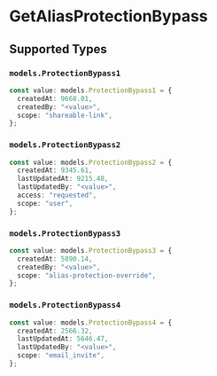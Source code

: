 # GetAliasProtectionBypass


## Supported Types

### `models.ProtectionBypass1`

```typescript
const value: models.ProtectionBypass1 = {
  createdAt: 9668.01,
  createdBy: "<value>",
  scope: "shareable-link",
};
```

### `models.ProtectionBypass2`

```typescript
const value: models.ProtectionBypass2 = {
  createdAt: 9345.61,
  lastUpdatedAt: 9215.48,
  lastUpdatedBy: "<value>",
  access: "requested",
  scope: "user",
};
```

### `models.ProtectionBypass3`

```typescript
const value: models.ProtectionBypass3 = {
  createdAt: 5890.14,
  createdBy: "<value>",
  scope: "alias-protection-override",
};
```

### `models.ProtectionBypass4`

```typescript
const value: models.ProtectionBypass4 = {
  createdAt: 2566.32,
  lastUpdatedAt: 5646.47,
  lastUpdatedBy: "<value>",
  scope: "email_invite",
};
```

